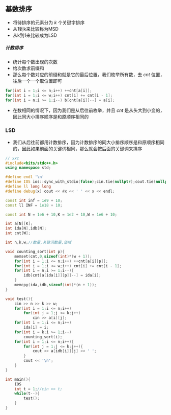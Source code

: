 ## 基数排序

* 将待排序的元素分为 $k$ 个关键字排序
* 从1到k来比较称为MSD
* 从k到1来比较成为LSD

##### 计数排序

* 统计每个数出现的次数
* 给次数求前缀和
* 那么每个数对应的前缀和就是它的最后位置，我们枚举所有数，去 $cnt$ 位置，往后一个一个取位置即可

``` cpp
for(int i = 1;i <= n;i++) ++cnt[a[i]];
for(int i = 1;i <= w;i++) cnt[i] += cnt[i - 1];
for(int i = n;i >= 1;i--) b[cnt[a[i]]--] = a[i];
```

* 在数相同的情况下，因为我们是从后往前枚举，并且 $cnt$ 是从头大到小变的，因此同大小排序顺序是和原顺序相同的

### LSD

* 我们从后往前都用计数排序，因为计数排序的同大小排序顺序是和原顺序相同的，因此如果前面的关键词相同，那么就会按后面的关键词来排序

```cpp
// xxc
#include<bits/stdc++.h>
using namespace std;

#define endl '\n'
#define IOS ios::sync_with_stdio(false);cin.tie(nullptr);cout.tie(nullptr);
#define ll long long
#define debug(x) cout << #x << ' ' << x << endl;

const int inf = 1e9 + 10;
const ll INF = 1e18 + 10;

const int N = 1e6 + 10,K = 1e2 + 10,W = 1e6 + 10;

int a[N][K];
int ida[N],idb[N];
int cnt[W];

int n,k,w;//数量,关键词数量,值域

void counting_sort(int p){
	memset(cnt,0,sizeof(int)*(w + 1));
	for(int i = 1;i <= n;i++) ++cnt[a[i][p]];
	for(int i = 1;i <= w;i++) cnt[i] += cnt[i - 1];
	for(int i = n;i >= 1;i--){
		idb[cnt[a[ida[i]][p]]--] = ida[i];
	}
	memcpy(ida,idb,sizeof(int)*(n + 1));
}

void test(){
	cin >> n >> k >> w;
	for(int i = 1;i <= n;i++)
		for(int j = 1;j <= k;j++)
			cin >> a[i][j];
	for(int i = 1;i <= n;i++)
		ida[i] = i;
	for(int i = k;i >= 1;i--)
		counting_sort(i);
	for(int i = 1;i <= n;i++){
		for(int j = 1;j <= k;j++){
			cout << a[idb[i]][j] << ' ';
		}
		cout << '\n';
	}
}

int main(){
	IOS
	int t = 1;//cin >> t;
	while(t--){
		test();
	}
}
```

